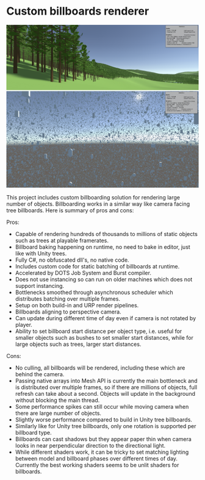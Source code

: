 # Custom billboards renderer

![Large scale forest](Images/Forest.png)
![Space objects](Images/SpaceObjects.png)

This project includes custom billboarding solution for rendering large number of objects. Billboarding works in a similar way like camera facing tree billboards. Here is summary of pros and cons:

Pros:
- Capable of rendering hundreds of thousands to millions of static objects such as trees at playable framerates.
- Billboard baking happening on runtime, no need to bake in editor, just like with Unity trees.
- Fully C#, no obfuscated dll's, no native code.
- Includes custom code for static batching of billboards at runtime.
- Accelerated by DOTS Job System and Burst compiler.
- Does not use instancing so can run on older machines which does not support instancing.
- Bottlenecks smoothed through asynchronous scheduler which distributes batching over multiple frames.
- Setup on both build-in and URP render pipelines.
- Billboards aligning to perspective camera.
- Can update during different time of day even if camera is not rotated by player.
- Ability to set billboard start distance per object type, i.e. useful for smaller objects such as bushes to set smaller start distances, while for large objects such as trees, larger start distances.

Cons:
- No culling, all billboards will be rendered, including these which are behind the camera.
- Passing native arrays into Mesh API is currently the main bottleneck and is distributed over multiple frames, so if there are millions of objects, full refresh can take about a second. Objects will update in the background without blocking the main thread.
- Some performance spikes can still occur while moving camera when there are large number of objects.
- Slightly worse performance compared to build in Unity tree billboards.
- Similarly like for Unity tree billboards, only one rotation is supported per billboard type.
- Billboards can cast shadows but they appear paper thin when camera looks in near perpendicular direction to the directional light.
- While different shaders work, it can be tricky to set matching lighting between model and billboard phases over different times of day. Currently the best working shaders seems to be unlit shaders for billboards.